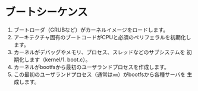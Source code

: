 # ブートシーケンス

1. ブートローダ（GRUBなど）がカーネルイメージをロードします。
2. アーキテクチャ固有のブートコードがCPUと必須のペリフェラルを初期化します。
3. カーネルがデバッグやメモリ、プロセス、スレッドなどのサブシステムを
   初期化します（kernel/1. boot.c）。
4. カーネルがbootfsから最初のユーザランドプロセスを作成します。
5. この最初のユーザランドプロセス（通常は`vm`）がbootfsから各種サーバを
   生成します。
